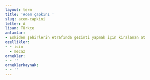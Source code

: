 ```yaml
---
layout: term
title: 'Acem çapkını '
slug: acem-capkini
letter: A
lisan: Türkçe
anlamlar:
- Eskiden şehirlerin etrafında gezinti yapmak için kiralanan at
ozellikler:
- - isim
  - mecaz
ornekler:
- - ''
orneklerkaynak:
- - ''
---
```

